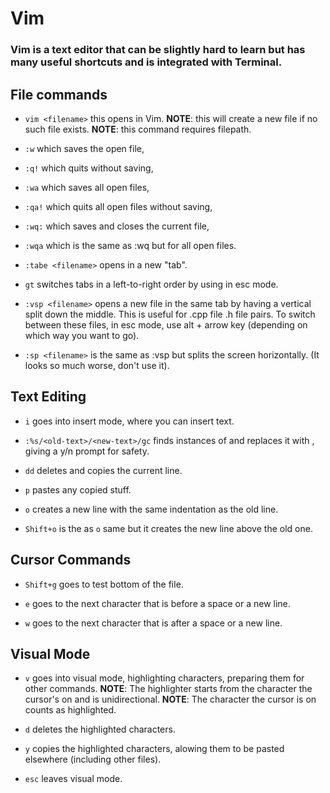 # Vim
### Vim is a text editor that can be slightly hard to learn but has many useful shortcuts and is integrated with Terminal.


## File commands

* `vim <filename>` this opens <filename> in Vim. **NOTE**: this will create a new file if no such file exists. **NOTE**: this command requires filepath.

* `:w` which saves the open file,

* `:q!` which quits without saving,

* `:wa` which saves all open files,

* `:qa!` which quits all open files without saving,

* `:wq:` which saves and closes the current file,

* `:wqa` which is the same as :wq but for all open files.

* `:tabe <filename>` opens <filename> in a new "tab".

* `gt` switches tabs in a left-to-right order by using in esc mode.

* `:vsp <filename>` opens a new file in the same tab by having a vertical split down the middle. This is useful for .cpp file .h file pairs. To switch between these files, in esc mode, use alt + arrow key (depending on which way you want to go).

* `:sp <filename>` is the same as :vsp but splits the screen horizontally. (It looks so much worse, don't use it).


## Text Editing

* `i` goes into insert mode, where you can insert text.

* `:%s/<old-text>/<new-text>/gc` finds instances of <old-text> and replaces it with <new-text>, giving a y/n prompt for safety.

* `dd` deletes and copies the current line.

* `p` pastes any copied stuff.

* `o` creates a new line with the same indentation as the old line.

* `Shift+o` is the as `o` same but it creates the new line above the old one.

## Cursor Commands

* `Shift+g` goes to test bottom of the file.

* `e` goes to the next character that is before a space or a new line.

* `w` goes to the next character that is after a space or a new line.

## Visual Mode

* `v` goes into visual mode, highlighting characters, preparing them for other commands. **NOTE**: The highlighter starts from the character the cursor's on and is unidirectional. **NOTE**: The character the cursor is on counts as highlighted.

* `d` deletes the highlighted characters.

* `y` copies the highlighted characters, alowing them to be pasted elsewhere (including other files).

* `esc` leaves visual mode.
